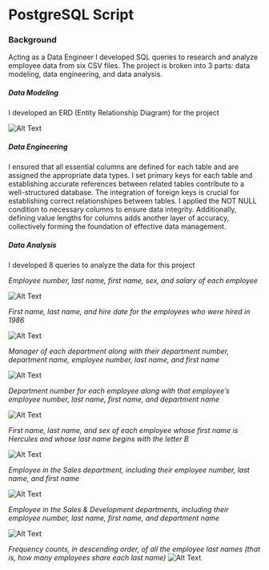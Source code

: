 # PostgreSQL Script

### Background 
Acting as a Data Engineer I developed SQL queries to research and analyze employee data from six CSV files. The project is broken into 3 parts: data modeling, data engineering, and data analysis.

##### Data Modeling

I developed an ERD (Entity Relationship Diagram) for the project

![Alt Text](https://github.com/peatk/SQL-Challenge/blob/main/EmployeeSQL/data/ERD.png)

##### Data Engineering

I ensured that all essential columns are defined for each table and are assigned the appropriate data types. I set primary keys for each table and establishing accurate references between related tables contribute to a well-structured database. The integration of foreign keys is crucial for establishing correct relationshipes between tables. I applied the NOT NULL condition to necessary columns to ensure data integrity. Additionally, defining value lengths for columns adds another layer of accuracy, collectively forming the foundation of effective data management.

##### Data Analysis
I developed 8 queries to analyze the data for this project


_Employee number, last name, first name, sex, and salary of each employee_

![Alt Text](https://github.com/peatk/SQL-Challenge/blob/main/EmployeeSQL/data/employee_list(1).png)


_First name, last name, and hire date for the employees who were hired in 1986_

![Alt Text](https://github.com/peatk/SQL-Challenge/blob/main/EmployeeSQL/data/1986_hire_date(2).png)


_Manager of each department along with their department number, department name, employee number, last name, and first name_

![Alt Text](https://github.com/peatk/SQL-Challenge/blob/main/EmployeeSQL/data/dept_manager(3).png)


_Department number for each employee along with that employee’s employee number, last name, first name, and department name_

![Alt Text](https://github.com/peatk/SQL-Challenge/blob/main/EmployeeSQL/data/deptid_empno(4).png)


_First name, last name, and sex of each employee whose first name is Hercules and whose last name begins with the letter B_

![Alt Text](https://github.com/peatk/SQL-Challenge/blob/main/EmployeeSQL/data/hercules(5).png)


_Employee in the Sales department, including their employee number, last name, and first name_

![Alt Text](https://github.com/peatk/SQL-Challenge/blob/main/EmployeeSQL/data/sales_team(6).png)


_Employee in the Sales & Development departments, including their employee number, last name, first name, and department name_

![Alt Text](https://github.com/peatk/SQL-Challenge/blob/main/EmployeeSQL/data/sales_and_development_dept(7).png)


_Frequency counts, in descending order, of all the employee last names (that is, how many employees share each last name)_
![Alt Text](https://github.com/peatk/SQL-Challenge/blob/main/EmployeeSQL/data/last_name_totals(8).png)


